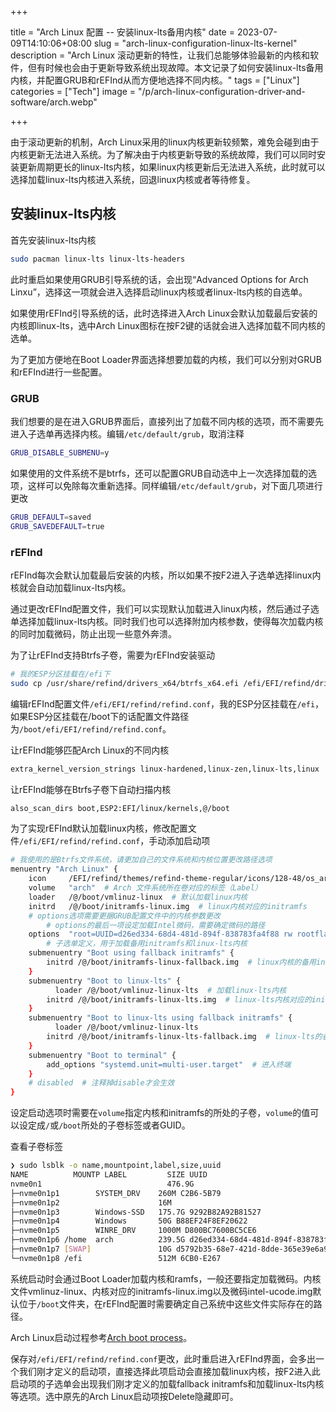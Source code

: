 +++

title = "Arch Linux 配置 -- 安装linux-lts备用内核"
date = 2023-07-09T14:10:06+08:00
slug = "arch-linux-configuration-linux-lts-kernel"
description = "Arch Linux 滚动更新的特性，让我们总能够体验最新的内核和软件，但有时候也会由于更新导致系统出现故障。本文记录了如何安装linux-lts备用内核，并配置GRUB和rEFInd从而方便地选择不同内核。"
tags = ["Linux"]
categories = ["Tech"]
image = "/p/arch-linux-configuration-driver-and-software/arch.webp"

+++

由于滚动更新的机制，Arch Linux采用的linux内核更新较频繁，难免会碰到由于内核更新无法进入系统。为了解决由于内核更新导致的系统故障，我们可以同时安装更新周期更长的linux-lts内核，如果linux内核更新后无法进入系统，此时就可以选择加载linux-lts内核进入系统，回退linux内核或者等待修复。

## 安装linux-lts内核

首先安装linux-lts内核

```bash
sudo pacman linux-lts linux-lts-headers
```

此时重启如果使用GRUB引导系统的话，会出现“Advanced Options for Arch Linxu”，选择这一项就会进入选择启动linux内核或者linux-lts内核的自选单。

如果使用rEFInd引导系统的话，此时选择进入Arch Linux会默认加载最后安装的内核即linux-lts，选中Arch Linux图标在按F2键的话就会进入选择加载不同内核的选单。

为了更加方便地在Boot Loader界面选择想要加载的内核，我们可以分别对GRUB和rEFInd进行一些配置。

### GRUB

我们想要的是在进入GRUB界面后，直接列出了加载不同内核的选项，而不需要先进入子选单再选择内核。编辑`/etc/default/grub`，取消注释

```bash
GRUB_DISABLE_SUBMENU=y
```

如果使用的文件系统不是btrfs，还可以配置GRUB自动选中上一次选择加载的选项，这样可以免除每次重新选择。同样编辑`/etc/default/grub`，对下面几项进行更改

```bash
GRUB_DEFAULT=saved
GRUB_SAVEDEFAULT=true
```

### rEFInd

rEFInd每次会默认加载最后安装的内核，所以如果不按F2进入子选单选择linux内核就会自动加载linux-lts内核。

通过更改rEFInd配置文件，我们可以实现默认加载进入linux内核，然后通过子选单选择加载linux-lts内核。同时我们也可以选择附加内核参数，使得每次加载内核的同时加载微码，防止出现一些意外奔溃。

为了让rEFInd支持Btrfs子卷，需要为rEFInd安装驱动

```bash
# 我的ESP分区挂载在/efi下
sudo cp /usr/share/refind/drivers_x64/btrfs_x64.efi /efi/EFI/refind/drivers_x64/btrfs_x64.efi
```

编辑rEFInd配置文件`/efi/EFI/refind/refind.conf`，我的ESP分区挂载在`/efi`，如果ESP分区挂载在/boot下的话配置文件路径为`/boot/efi/EFI/refind/refind.conf`。

让rEFInd能够匹配Arch Linux的不同内核

```bash
extra_kernel_version_strings linux-hardened,linux-zen,linux-lts,linux
```

让rEFInd能够在Btrfs子卷下自动扫描内核

```bash
also_scan_dirs boot,ESP2:EFI/linux/kernels,@/boot
```

为了实现rEFInd默认加载linux内核，修改配置文件`/efi/EFI/refind/refind.conf`，手动添加启动项

```bash
# 我使用的是Btrfs文件系统，请更加自己的文件系统和内核位置更改路径选项
menuentry "Arch Linux" {
    icon     /EFI/refind/themes/refind-theme-regular/icons/128-48/os_arch.png
    volume   "arch"  # Arch 文件系统所在卷对应的标签（Label）
    loader   /@/boot/vmlinuz-linux  # 默认加载linux内核
    initrd   /@/boot/initramfs-linux.img  # linux内核对应的initramfs
    # options选项需要更据GRUB配置文件中的内核参数更改
		# options的最后一项设定加载Intel微码，需要确定微码的路径
    options  "root=UUID=d26ed334-68d4-481d-894f-838783fa4f88 rw rootflags=subvol=@ loglevel=5 nowatchdog initrd=@\boot\intel-ucode.img"
		# 子选单定义，用于加载备用initramfs和linux-lts内核
    submenuentry "Boot using fallback initramfs" {
        initrd /@/boot/initramfs-linux-fallback.img  # linux内核的备用initramfs
    }
    submenuentry "Boot to linux-lts" {
    	  loader /@/boot/vmlinuz-linux-lts  # 加载linux-lts内核
        initrd /@/boot/initramfs-linux-lts.img  # linux-lts内核对应的initramfs
    }
    submenuentry "Boot to linux-lts using fallback initramfs" {
    	  loader /@/boot/vmlinuz-linux-lts
        initrd /@/boot/initramfs-linux-lts-fallback.img  # linux-lts的备用initramfs
    }
    submenuentry "Boot to terminal" {
        add_options "systemd.unit=multi-user.target"  # 进入终端
    }
    # disabled  # 注释掉disable才会生效
}
```

设定启动选项时需要在`volume`指定内核和initramfs的所处的子卷，`volume`的值可以设定成`/`或`/boot`所处的子卷标签或者GUID。

查看子卷标签

```bash
❯ sudo lsblk -o name,mountpoint,label,size,uuid
NAME          MOUNTP LABEL         SIZE UUID
nvme0n1                            476.9G 
├─nvme0n1p1        SYSTEM_DRV    260M C2B6-5B79
├─nvme0n1p2                      16M 
├─nvme0n1p3        Windows-SSD   175.7G 9292B82A92B81527
├─nvme0n1p4        Windows       50G B88EF24F8EF20622
├─nvme0n1p5        WINRE_DRV     1000M D800BC7600BC5CE6
├─nvme0n1p6 /home  arch          239.5G d26ed334-68d4-481d-894f-838783fa4f88
├─nvme0n1p7 [SWAP]               10G d5792b35-68e7-421d-8dde-365e39e6a92b
└─nvme0n1p8 /efi                 512M 6CB0-E267
```

系统启动时会通过Boot Loader加载内核和ramfs，一般还要指定加载微码。内核文件vmlinuz-linux、内核对应的initramfs-linux.img以及微码intel-ucode.img默认位于`/boot`文件夹，在rEFInd配置时需要确定自己系统中这些文件实际存在的路径。

Arch Linux启动过程参考[Arch boot process](https://wiki.archlinux.org/title/Arch_boot_process)。

保存对`/efi/EFI/refind/refind.conf`更改，此时重启进入rEFInd界面，会多出一个我们刚才定义的启动项，直接选择此项启动会直接加载linux内核，按F2进入此启动项的子选单会出现我们刚才定义的加载fallback initramfs和加载linux-lts内核等选项。选中原先的Arch Linux启动项按Delete隐藏即可。
